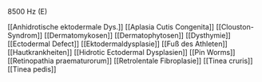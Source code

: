 8500 Hz (E)

[[Anhidrotische ektodermale Dys.]]
[[Aplasia Cutis Congenita]]
[[Clouston-Syndrom]]
[[Dermatomykosen]]
[[Dermatophytosen]]
[[Dysthymie]]
[[Ectodermal Defect]]
[[Ektodermaldysplasie]]
[[Fuß des Athleten]]
[[Hautkrankheiten]]
[[Hidrotic Ectodermal Dysplasien]]
[[Pin Worms]]
[[Retinopathia praematurorum]]
[[Retrolentale Fibroplasie]]
[[Tinea cruris]]
[[Tinea pedis]]